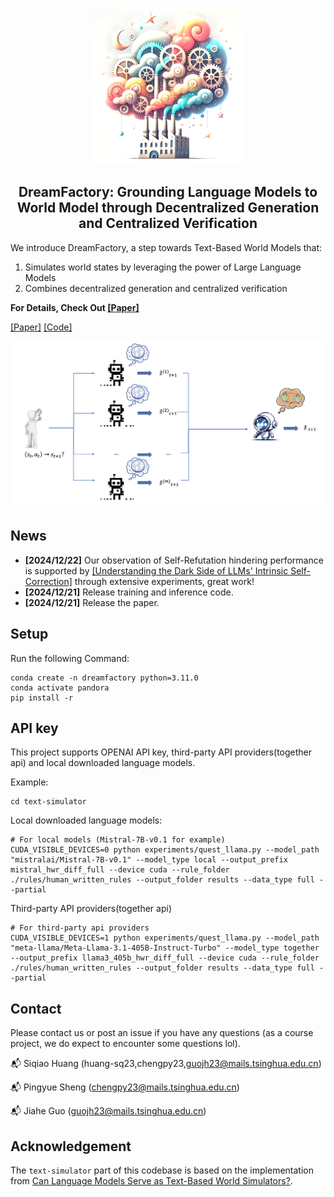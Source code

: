 
<p align="center">
    <img src="assets/icon1.png" width="250"/>
</p>
<h2 align="center"> DreamFactory:
Grounding Language Models to World
Model through Decentralized Generation
and Centralized Verification</h2>



We introduce DreamFactory, a step towards Text-Based World Models that:
1. Simulates world states by leveraging the power of Large Language Models
2. Combines decentralized generation and centralized verification

**For Details, Check Out [[Paper]](https://cloud.tsinghua.edu.cn/f/9611f6eef7114ff7b679/?dl=1)**


[[Paper]](https://cloud.tsinghua.edu.cn/f/9611f6eef7114ff7b679/?dl=1)
[[Code]](https://github.com/knightnemo/nlp-proj.)

<div align=center>
<img src="assets/framework.png" width = "780" alt="struct" align=center />
</div>

## News
- __[2024/12/22]__ Our observation of Self-Refutation hindering performance is supported by [[Understanding the Dark Side of LLMs' Intrinsic Self-Correction]](https://arxiv.org/abs/2412.14959) through extensive experiments, great work!
- __[2024/12/21]__ Release training and inference code.
- __[2024/12/21]__ Release the paper.

## Setup
Run the following Command:
```shell
conda create -n dreamfactory python=3.11.0 
conda activate pandora
pip install -r
```
## API key
This project supports OPENAI API key, third-party API providers(together api) and local downloaded language models.

Example:
```shell
cd text-simulator
```
Local downloaded language models:
```shell
# For local models (Mistral-7B-v0.1 for example)
CUDA_VISIBLE_DEVICES=0 python experiments/quest_llama.py --model_path "mistralai/Mistral-7B-v0.1" --model_type local --output_prefix mistral_hwr_diff_full --device cuda --rule_folder ./rules/human_written_rules --output_folder results --data_type full --partial
```
Third-party API providers(together api)
```shell
# For third-party api providers
CUDA_VISIBLE_DEVICES=1 python experiments/quest_llama.py --model_path "meta-llama/Meta-Llama-3.1-405B-Instruct-Turbo" --model_type together --output_prefix llama3_405b_hwr_diff_full --device cuda --rule_folder ./rules/human_written_rules --output_folder results --data_type full --partial
```
## Contact
Please contact us or post an issue if you have any questions (as a course project, we do expect to encounter some questions lol).

📬 Siqiao Huang (huang-sq23,chengpy23,guojh23@mails.tsinghua.edu.cn)

📬 Pingyue Sheng (chengpy23@mails.tsinghua.edu.cn)

📬 Jiahe Guo (guojh23@mails.tsinghua.edu.cn)
## Acknowledgement
The `text-simulator` part of this codebase is based on the implementation from [Can Language Models Serve as Text-Based World Simulators?](https://arxiv.org/abs/2406.06485).
